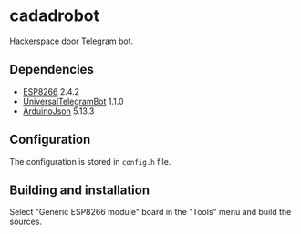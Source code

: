 # cadadrobot
Hackerspace door Telegram bot.

## Dependencies
- [ESP8266](https://github.com/esp8266/Arduino) 2.4.2
- [UniversalTelegramBot](https://github.com/witnessmenow/Universal-Arduino-Telegram-Bot) 1.1.0
- [ArduinoJson](https://arduinojson.org/) 5.13.3

## Configuration
The configuration is stored in `config.h` file.

## Building and installation 
Select "Generic ESP8266 module" board in the "Tools" menu and build
the sources.